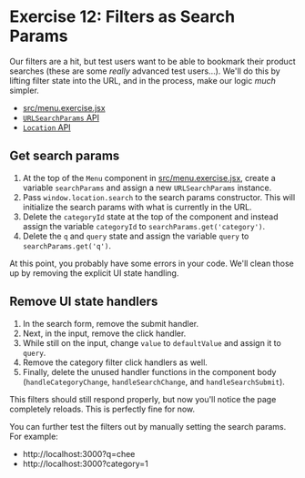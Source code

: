 # Exercise 12: Filters as Search Params

Our filters are a hit, but test users want to be able to bookmark their product searches (these are some *really* advanced test users...). We'll do this by lifting filter state into the URL, and in the process, make our logic *much* simpler.

- [src/menu.exercise.jsx](./src/menu.exercise.jsx)
- [`URLSearchParams` API](https://developer.mozilla.org/en-US/docs/Web/API/URLSearchParams)
- [`Location` API](https://developer.mozilla.org/en-US/docs/Web/API/Location)

## Get search params

1. At the top of the `Menu` component in [src/menu.exercise.jsx](./src/menu.exercise.jsx), create a variable `searchParams` and assign a new `URLSearchParams` instance.
2. Pass `window.location.search` to the search params constructor. This will initialize the search params with what is currently in the URL.
3. Delete the `categoryId` state at the top of the component and instead assign the variable `categoryId` to `searchParams.get('category')`.
4. Delete the `q` and `query` state and assign the variable `query` to `searchParams.get('q')`.

At this point, you probably have some errors in your code. We'll clean those up by removing the explicit UI state handling.

## Remove UI state handlers

1. In the search form, remove the submit handler.
2. Next, in the input, remove the click handler.
3. While still on the input, change `value` to `defaultValue` and assign it to `query`.
4. Remove the category filter click handlers as well.
5. Finally, delete the unused handler functions in the component body (`handleCategoryChange`, `handleSearchChange`, and `handleSearchSubmit`).

This filters should still respond properly, but now you'll notice the page completely reloads. This is perfectly fine for now.

You can further test the filters out by manually setting the search params. For example:

- http://localhost:3000?q=chee
- http://localhost:3000?category=1